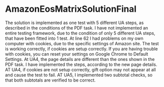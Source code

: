 # AmazonEosMatrixSolutionFinal

The solution is implemented as one test with 5 different UA steps, as described in the conditions of the PDF task.
I have not implemented an entire testing framework, due to the condition of only 5 different UA steps, that have been fitted into 1 test. 
At line 62 I had problems on my own computer with cookies, due to the specific settings of Amazon site. The test is working correctly, if cookies are setup correctly. If you are having trouble with cookies, you can reset your settings on Google Chrome to Default Settings. 
At UA4, the page details are different than the ones shown in the PDF task. I have implemented the steps, according to the new page details. 
AT UA4, if cookies are not setup correctly, gift option may not appear at all and cause the test to fail. 
AT UA5, I implemented two subtotal checks, so that both subtotals are verified to be correct. 
